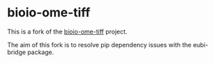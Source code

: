 # bioio-ome-tiff

This is a fork of the [bioio-ome-tiff](https://github.com/bioio-devs/bioio-ome-tiff) project.

The aim of this fork is to resolve pip dependency issues with the eubi-bridge package.


